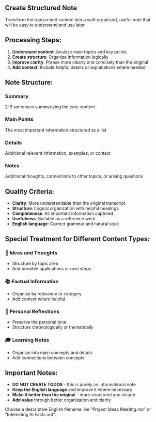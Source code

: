 ## Create Structured Note

Transform the transcribed content into a well-organized, useful note that will be easy to understand and use later.

## Processing Steps:

1. **Understand content**: Analyze main topics and key points
2. **Create structure**: Organize information logically
3. **Improve clarity**: Phrase more clearly and concisely than the original
4. **Add context**: Include helpful details or explanations where needed

## Note Structure:

### Summary
2-3 sentences summarizing the core content

### Main Points
The most important information structured as a list

### Details
Additional relevant information, examples, or context

### Notes
Additional thoughts, connections to other topics, or arising questions

## Quality Criteria:

- **Clarity**: More understandable than the original transcript
- **Structure**: Logical organization with helpful headings
- **Completeness**: All important information captured
- **Usefulness**: Suitable as a reference work
- **English language**: Correct grammar and natural style

## Special Treatment for Different Content Types:

### 📝 **Ideas and Thoughts**
- Structure by topic area
- Add possible applications or next steps

### 📚 **Factual Information**
- Organize by relevance or category
- Add context where helpful

### 💭 **Personal Reflections**
- Preserve the personal tone
- Structure chronologically or thematically

### 🎓 **Learning Notes**
- Organize into main concepts and details
- Add connections between concepts

## Important Notes:

- **DO NOT CREATE TODOS** - this is purely an informational note
- **Keep the English language** and improve it where necessary
- **Make it better than the original** - more structured and clearer
- **Add value** through better organization and clarity

Choose a descriptive English filename like "Project Ideas Meeting.md" or "Interesting AI Facts.md".